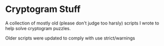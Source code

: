 Cryptogram Stuff
================

A collection of mostly old (please don't judge too harsly) scripts I
wrote to help solve cryptogram puzzles.

Older scripts were updated to comply with use strict/warnings

